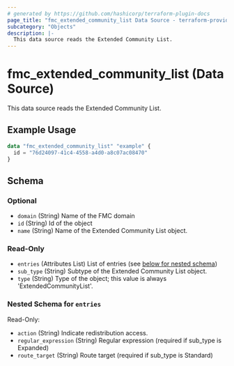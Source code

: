 ```yaml
---
# generated by https://github.com/hashicorp/terraform-plugin-docs
page_title: "fmc_extended_community_list Data Source - terraform-provider-fmc"
subcategory: "Objects"
description: |-
  This data source reads the Extended Community List.
---
```


# fmc_extended_community_list (Data Source)

This data source reads the Extended Community List.

## Example Usage

```terraform
data "fmc_extended_community_list" "example" {
  id = "76d24097-41c4-4558-a4d0-a8c07ac08470"
}
```

<!-- schema generated by tfplugindocs -->
## Schema

### Optional

- `domain` (String) Name of the FMC domain
- `id` (String) Id of the object
- `name` (String) Name of the Extended Community List object.

### Read-Only

- `entries` (Attributes List) List of entries (see [below for nested schema](#nestedatt--entries))
- `sub_type` (String) Subtype of the Extended Community List object.
- `type` (String) Type of the object; this value is always 'ExtendedCommunityList'.

<a id="nestedatt--entries"></a>
### Nested Schema for `entries`

Read-Only:

- `action` (String) Indicate redistribution access.
- `regular_expression` (String) Regular expression (required if sub_type is Expanded)
- `route_target` (String) Route target (required if sub_type is Standard)
